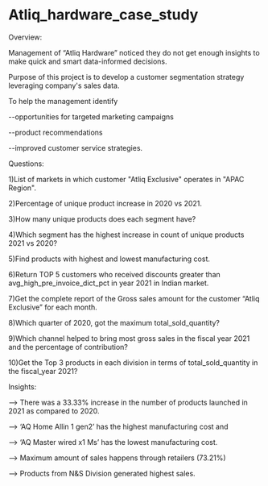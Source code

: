 # Atliq_hardware_case_study

Overview: 

Management  of “Atliq Hardware” noticed they do not get enough insights to make quick and smart data-informed decisions.

Purpose of this project is to develop a customer segmentation strategy leveraging company's sales data. 

To help the management  identify

--opportunities for targeted marketing campaigns

--product recommendations

--improved customer service strategies.

Questions: 

1)List of markets in which customer "Atliq Exclusive" operates in "APAC Region".

2)Percentage of unique product increase in 2020 vs 2021.

3)How many unique products does each segment have?

4)Which segment has the highest increase in count of unique products 2021 vs 2020? 

5)Find products with highest and lowest manufacturing cost.

6)Return TOP 5 customers who received discounts greater than avg_high_pre_invoice_dict_pct
 in year 2021 in Indian market.

 7)Get the complete report of the Gross sales amount for the customer  “Atliq 
Exclusive”  for each month.

8)Which quarter of 2020, got the maximum total_sold_quantity?

9)Which channel helped to bring most gross sales in the fiscal year 2021 
and the percentage of contribution?

10)Get the Top 3 products in each division in terms of
total_sold_quantity in the fiscal_year 2021?

Insights:

--> There was a 33.33% increase in the number of products launched in 2021 as compared to 2020.

--> ‘AQ Home Allin 1 gen2’ has the highest manufacturing cost  and  

--> ‘AQ Master wired x1 Ms’ has the lowest manufacturing cost.

--> Maximum amount of sales happens through retailers (73.21%)

--> Products from N&S Division generated highest sales.



